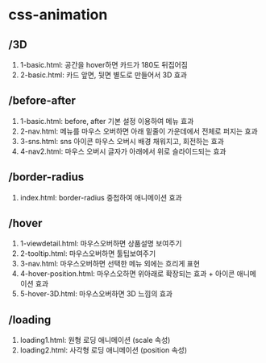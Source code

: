 # css-animation

## /3D
1. 1-basic.html: 공간을 hover하면 카드가 180도 뒤집어짐
2. 2-basic.html: 카드 앞면, 뒷면 별도로 만들어서 3D 효과

## /before-after
1. 1-basic.html: before, after 기본 설정 이용하여 메뉴 효과
2. 2-nav.html: 메뉴를 마우스 오버하면 아래 밑줄이 가운데에서 전체로 퍼지는 효과
3. 3-sns.html: sns 아이콘 마우스 오버시 배경 채워지고, 회전하는 효과
4. 4-nav2.html: 마우스 오버시 글자가 아래에서 위로 슬라이드되는 효과

## /border-radius
1. index.html: border-radius 중첩하여 애니메이션 효과

## /hover
1. 1-viewdetail.html: 마우스오버하면 상품설명 보여주기
2. 2-tooltip.html: 마우스오버하면 툴팁보여주기
3. 3-nav.html: 마우스오버하면 선택한 메뉴 외에는 흐리게 표현
4. 4-hover-position.html: 마우스오하면 위아래로 확장되는 효과 + 아이콘 애니메이션 효과
5. 5-hover-3D.html: 마우스오버하면 3D 느낌의 효과

## /loading
1. loading1.html: 원형 로딩 애니메이션 (scale 속성)
2. loading2.html: 사각형 로딩 애니메이션 (position 속성)
